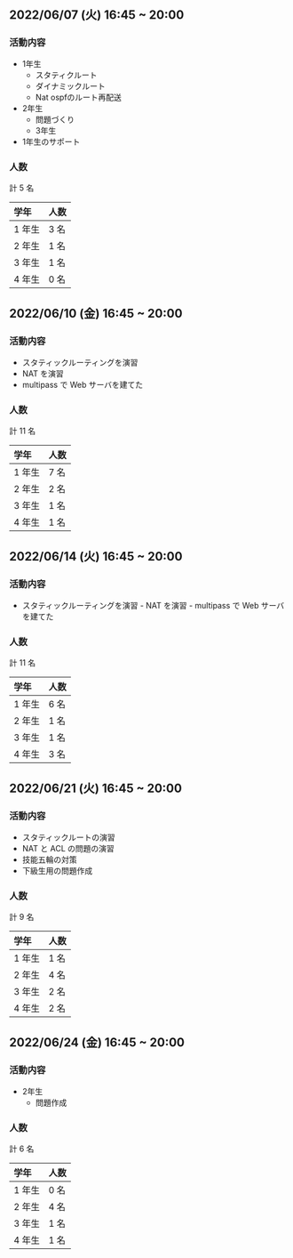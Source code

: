 ## 2022/06/07 (火) 16:45 ~ 20:00

### 活動内容

- 1年生
  - スタティクルート
  - ダイナミックルート
  - Nat ospfのルート再配送
- 2年生
  - 問題づくり
  - 3年生
-   1年生のサポート

### 人数

計 5 名

| 学年   | 人数  |
|:-----|:----|
| 1 年生 | 3 名 |
| 2 年生 | 1 名 |
| 3 年生 | 1 名 |
| 4 年生 | 0 名 |

## 2022/06/10 (金) 16:45 ~ 20:00

### 活動内容

- スタティックルーティングを演習
- NAT を演習
- multipass で Web サーバを建てた

### 人数

計 11 名

| 学年   | 人数  |
|:-----|:----|
| 1 年生 | 7 名 |
| 2 年生 | 2 名 |
| 3 年生 | 1 名 |
| 4 年生 | 1 名 |

## 2022/06/14 (火) 16:45 ~ 20:00

### 活動内容

- スタティックルーティングを演習 - NAT を演習 - multipass で Web サーバを建てた

### 人数

計 11 名

| 学年   | 人数  |
|:-----|:----|
| 1 年生 | 6 名 |
| 2 年生 | 1 名 |
| 3 年生 | 1 名 |
| 4 年生 | 3 名 |

## 2022/06/21 (火) 16:45 ~ 20:00

### 活動内容

- スタティックルートの演習
- NAT と ACL の問題の演習
- 技能五輪の対策
- 下級生用の問題作成

### 人数

計 9 名

| 学年   | 人数  |
|:-----|:----|
| 1 年生 | 1 名 |
| 2 年生 | 4 名 |
| 3 年生 | 2 名 |
| 4 年生 | 2 名 |

## 2022/06/24 (金) 16:45 ~ 20:00

### 活動内容

- 2年生
  - 問題作成

### 人数

計 6 名

| 学年   | 人数  |
|:-----|:----|
| 1 年生 | 0 名 |
| 2 年生 | 4 名 |
| 3 年生 | 1 名 |
| 4 年生 | 1 名 |

